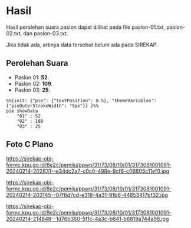 # Hasil

Hasil perolehan suara paslon dapat dilihat pada file paslon-01.txt, paslon-02.txt, dan paslon-03.txt.

Jika tidak ada, artinya data tersebut belum ada pada SIREKAP.

## Perolehan Suara

 * Paslon 01: **52**.
 * Paslon 02: **109**.
 * Paslon 03: **25**.

```mermaid
%%{init: {"pie": {"textPosition": 0.5}, "themeVariables": {"pieOuterStrokeWidth": "5px"}} }%%
pie showData
    "01" : 52
    "02" : 109
    "03" : 25
```
## Foto C Plano

https://sirekap-obj-formc.kpu.go.id/8e2c/pemilu/ppwp/31/73/08/10/01/3173081001091-20240214-202831--e34dc2a7-c0c0-498e-9cf6-c06605c11ef0.jpg

https://sirekap-obj-formc.kpu.go.id/8e2c/pemilu/ppwp/31/73/08/10/01/3173081001091-20240214-203145--07f6d7cd-e318-4a31-91b6-44853417bf32.jpg

https://sirekap-obj-formc.kpu.go.id/8e2c/pemilu/ppwp/31/73/08/10/01/3173081001091-20240214-214848--1d76b350-5f1c-4a3c-b641-b6819a744a96.jpg
